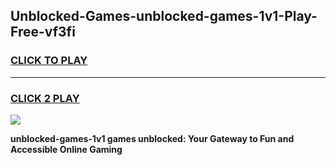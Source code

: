 
## Unblocked-Games-unblocked-games-1v1-Play-Free-vf3fi
<h3>
<a href="https://premium76.site?title=unblocked-games-1v1&ref=20M">CLICK TO PLAY</a></h3>
<hr>

<h3>
<a href="https://premium76.site?title=unblocked-games-1v1&ref=20M">CLICK 2 PLAY</a>
  
</h3>

<a href="https://premium76.site?title=unblocked-games-1v1&ref=19M"><img src="https://clearcache.store/games.png"></a>


**unblocked-games-1v1 games unblocked: Your Gateway to Fun and Accessible Online Gaming**
